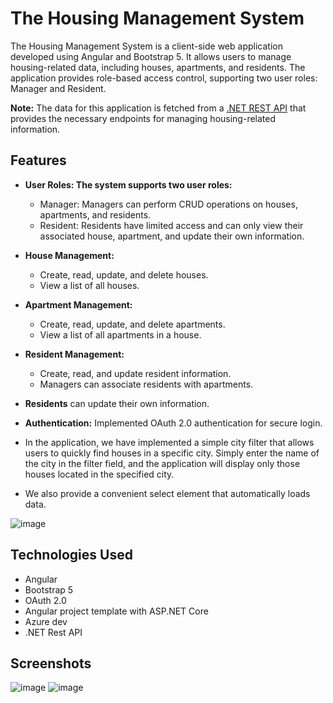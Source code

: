 # The Housing Management System
 The Housing Management System is a client-side web application developed using Angular and Bootstrap 5. It allows users to manage housing-related data, including houses, apartments, and residents. The application provides role-based access control, supporting two user roles: Manager and Resident.

**Note:** The data for this application is fetched from a [.NET REST API](https://github.com/vladislavv27/Rest-api) that provides the necessary endpoints for managing housing-related information.

## **Features**
* **User Roles: The system supports two user roles:**

  * Manager: Managers can perform CRUD operations on houses, apartments, and residents.
  * Resident: Residents have limited access and can only view their associated house, apartment, and update their own information.
* **House Management:**

  * Create, read, update, and delete houses.
  * View a list of all houses.
* **Apartment Management:**

  * Create, read, update, and delete apartments.
  * View a list of all apartments in a house.
* **Resident Management:**

  * Create, read, and update resident information.
  * Managers can associate residents with apartments.
* **Residents** can update their own information.
* **Authentication:** Implemented OAuth 2.0 authentication for secure login.
* In the application, we have implemented a simple city filter that allows users to quickly find houses in a specific city. Simply enter the name of the city in the filter field, and the application will display only those houses located in the specified city.
* We also provide a convenient select element that automatically loads data.


![image](https://github.com/vladislavv27/ApartmentManager/assets/77066719/c02c22f4-f743-4684-b2c7-62db89cb3d7b)
## Technologies Used
  * Angular
  * Bootstrap 5
  * OAuth 2.0
  * Angular project template with ASP.NET Core
  * Azure dev
  * .NET Rest API
## Screenshots
![image](https://github.com/vladislavv27/ApartmentManager/assets/77066719/ebefbada-ec27-482d-99c8-c8a425437bb1)
![image](https://github.com/vladislavv27/ApartmentManager/assets/77066719/149cb7aa-6229-4110-829d-ec113d7fcd4b)

